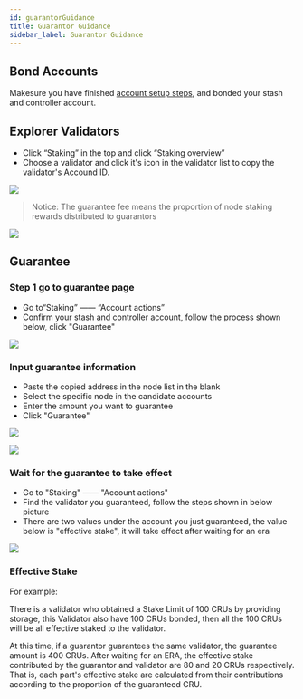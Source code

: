 ```yaml
---
id: guarantorGuidance
title: Guarantor Guidance
sidebar_label: Guarantor Guidance
---
```


## Bond Accounts
Makesure you have finished [account setup steps](new-bond.md), and bonded your stash and controller account.

## Explorer Validators
* Click “Staking” in the top and click “Staking overview”
* Choose a validator and click it's icon in the validator list to copy the validator's Accound ID.

![](https://crust-data.oss-cn-shanghai.aliyuncs.com/wiki/maxwell/staking/copyaddr.png)

> Notice: The guarantee fee means the proportion of node staking rewards distributed to guarantors

![](https://crust-data.oss-cn-shanghai.aliyuncs.com/wiki/mining/guaranteefee_ch.png)

## Guarantee
### Step 1 go to guarantee page

* Go to“Staking” —— “Account actions”
* Confirm your stash and controller account, follow the process shown below, click "Guarantee"

![](https://crust-data.oss-cn-shanghai.aliyuncs.com/wiki/maxwell/staking/guarantee.png)


### Input guarantee information


* Paste the copied address in the node list in the blank
* Select the specific node in the candidate accounts
* Enter the amount you want to guarantee
* Click "Guarantee"
  

![](https://crust-data.oss-cn-shanghai.aliyuncs.com/wiki/maxwell/staking/guarantee2.png)

![](https://crust-data.oss-cn-shanghai.aliyuncs.com/wiki/maxwell/staking/amount.png)


### Wait for the guarantee to take effect

* Go to "Staking" —— "Account actions"
* Find the validator you guaranteed, follow the steps shown in below picture 
* There are two values under the account you just guaranteed, the value below is "effective stake", it will take effect after waiting for an era

  

![](https://crust-data.oss-cn-shanghai.aliyuncs.com/wiki/maxwell/staking/staked.png)

### Effective Stake

For example:

There is a validator who obtained a Stake Limit of 100 CRUs by providing storage, this Validator also have 100 CRUs bonded, then all the 100 CRUs will be all effective staked to the validator.

At this time, if a guarantor guarantees the same validator, the guarantee amount is 400 CRUs. After waiting for an ERA, the effective stake contributed by the guarantor and validator are 80 and 20 CRUs respectively. That is, each part's effective stake are calculated from their contributions according to the proportion of the guaranteed CRU.





